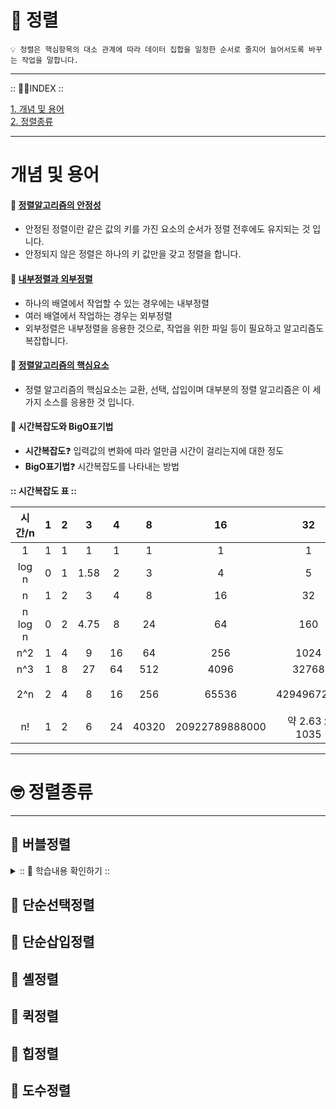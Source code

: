 
# 🏁 정렬
    💡 정렬은 핵심항목의 대소 관계에 따라 데이터 집합을 일정한 순서로 줄지어 늘어서도록 바꾸는 작업을 말합니다.
---

:: ☝🏻INDEX ::

[1. 개념 및 용어](#개념-및-용어)</br>
[2. 정렬종류](#정렬종류)</br>

---

# 개념 및 용어

#### 📌 <u>정렬알고리즘의 안정성</u>
- 안정된 정렬이란 같은 값의 키를 가진 요소의 순서가 정렬 전후에도 유지되는 것 입니다.
- 안정되지 않은 정렬은 하나의 키 값만을 갖고 정렬을 합니다.
#### 📌 <u>내부정렬과 외부정렬</u>
- 하나의 배열에서 작업할 수 있는 경우에는 내부정렬
- 여러 배열에서 작업하는 경우는 외부정렬
- 외부정렬은 내부정렬을 응용한 것으로, 작업을 위한 파일 등이 필요하고 알고리즘도 복잡합니다.
#### 📌 <u>정렬알고리즘의 핵심요소</u>
- 정렬 알고리즘의 핵심요소는 교환, 선택, 삽입이며 대부분의 정렬 알고리즘은 이 세가지 소스를 응용한 것 입니다.

#### 📌 시간복잡도와 BigO표기법
- **시간복잡도**❓ 입력값의 변화에 따라 얼만큼 시간이 걸리는지에 대한 정도
- **BigO표기법**❓ 시간복잡도를 나타내는 방법<br>

**:: 시간복잡도 표 ::**</br>

|  시간/n   |  1  |  2  |  3   |  4   |   8   |        16         |          32           |           64           |          1000          |
|:-------:|:---:|:---:|:----:|:----:|:-----:|:-----------------:|:---------------------:|:----------------------:|:----------------------:|
|    1    |  1  |  1  |  1   |  1   |   1   |         1         |           1           |           1            |           1            |
|  log n  |  0  |  1  | 1.58 |  2   |   3   |         4         |           5           |           6            |          9.97          |
|    n    |  1  |  2  |  3   |  4   |   8   |        16         |          32           |           64           |          1000          |
| n log n |  0  |  2  | 4.75 |  8   |  24   |        64         |          160          |          384           |          9966          |
|   n^2   |  1  |  4  |  9   |  16  |  64   |        256        |         1024          |          4096          |        1000000         |
|   n^3   |  1  |  8  |  27  |  64  |  512  |       4096        |         32768         |         262144         |       1000000000       |
|   2^n   |  2  |  4  |  8   |  16  |  256  |       65536       |      4294967296       |        약 1844경         |     약 1.07 x 10301     |
|   n!    |  1  |  2  |  6   |  24  | 40320 |  20922789888000   |     약 2.63 x 1035     |     약 1.27 x 1089      |    약 4.02 x 102567     |

---
# 🤓 정렬종류

---

## 📌 버블정렬
<details>
<summary style="font-size: ">:: 👀 학습내용 확인하기 :: </summary>
<div markdown="1">

---
<h2>📌 정렬</h2>



> ❗️ 선택정렬
>>- 제자리정렬 알고리즘
>>- 단순하게 사용할 수 있다.
>>- 메모리 효율이 좋다
>>- O(n^2)
>>- 방법
>>>1. 주어진 리스트 중 최소값을 찾는다</br>
>>>2. 그 값을 맨앞의 위치한 값과 교체
>>>3. 맨처음 위치를 뺀 나머지 리스트를 같은 방법으로 교체

> ❗ 버블정렬
>>-   O(n^2)
>>-   방법
>>>1. 서로 인접한 두원소 크기를 검사한다.
>>>2. 인접한 두수를 계속 비교해 가장 큰 자료가 맨뒤로 가도록 한다.

> ❗거품정렬
>>- 단순하기 때문에 자주사용된다
>>- 원소의 이동이 거품이 수면으로 올라오는 듯한 모습


</div>
</details>

## 📌 단순선택정렬
## 📌 단순삽입정렬
## 📌 셸정렬
## 📌 퀵정렬
## 📌 힙정렬
## 📌 도수정렬
